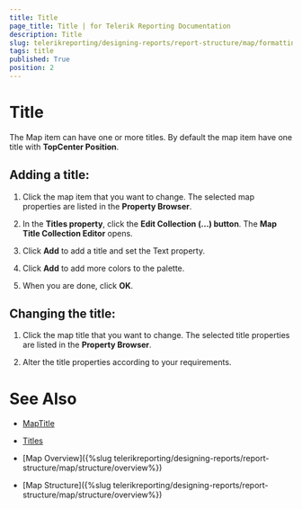 ```yaml
---
title: Title
page_title: Title | for Telerik Reporting Documentation
description: Title
slug: telerikreporting/designing-reports/report-structure/map/formatting-a-map/title
tags: title
published: True
position: 2
---
```


# Title



The Map item can have one or more titles.         By default the map item have one title with __TopCenter Position__.       

## Adding a title:

1. Click the map item that you want to change.    The selected map properties are listed in the __Property Browser__.             

1. In the __Titles property__, click the __Edit Collection (…) button__.               The __Map Title Collection Editor__ opens.             

1. Click __Add__ to add a title and set the Text property.             

1. Click __Add__ to add more colors to the palette.             

1. When you are done, click __OK__.             

## Changing the title:

1. Click the map title that you want to change.    The selected title properties are listed in the __Property Browser__.             

1. Alter the title properties according to your requirements.             

# See Also
 

* [MapTitle](/reporting/api/Telerik.Reporting.MapTitle)  

* [Titles](/reporting/api/Telerik.Reporting.Map#Telerik_Reporting_Map_Titles) 

 

* [Map Overview]({%slug telerikreporting/designing-reports/report-structure/map/structure/overview%})

 

* [Map Structure]({%slug telerikreporting/designing-reports/report-structure/map/structure/overview%})

